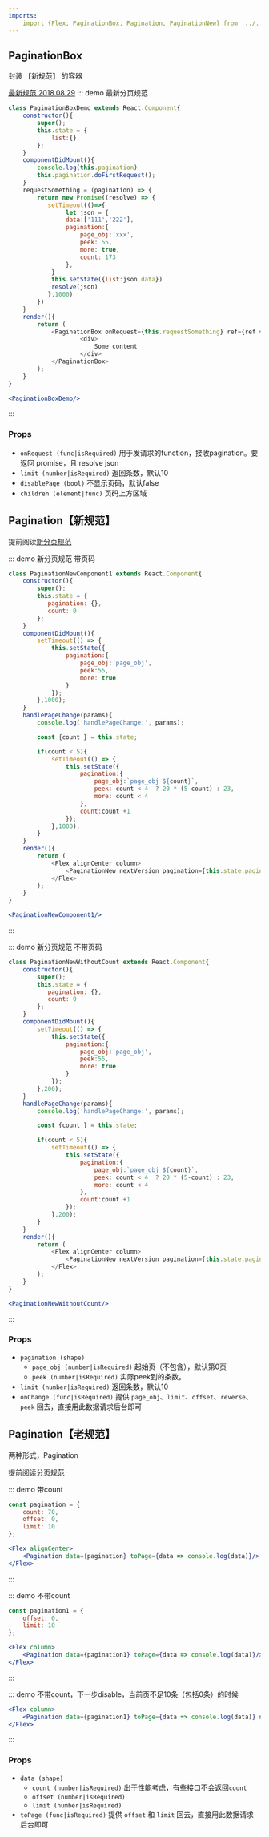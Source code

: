 ```yaml
---
imports:
    import {Flex, PaginationBox, Pagination, PaginationNew} from '../../src/index';
---
```


## PaginationBox

封装 【新规范】 的容器

[最新规范 2018.08.29](https://doc.guanmai.cn/%E6%A8%A1%E5%9D%97%E6%96%87%E6%A1%A3/%E5%88%86%E9%A1%B5/)
::: demo 最新分页规范
```js
class PaginationBoxDemo extends React.Component{
    constructor(){
        super();
        this.state = {
            list:{}
        };
    }
    componentDidMount(){
        console.log(this.pagination)
        this.pagination.doFirstRequest();
    }
    requestSomething = (pagination) => {
        return new Promise((resolve) => {
           setTimeout(()=>{
                let json = {
                data:['111','222'],
                pagination:{
                    page_obj:'xxx',
                    peek: 55,
                    more: true,
                    count: 173
                },
            }
            this.setState({list:json.data})
            resolve(json)
           },1000)
        })
    }
    render(){
        return (
            <PaginationBox onRequest={this.requestSomething} ref={ref => (this.pagination = ref)} /* disablePage 不显示页码 */>
                    <div>
                        Some content
                    </div>
            </PaginationBox>
        );
    }
}
```
```jsx
<PaginationBoxDemo/>
```
:::

### Props 
- `onRequest (func|isRequired)`  用于发请求的function，接收pagination。要返回 promise，且 resolve json
- `limit (number|isRequired)` 返回条数，默认10
- `disablePage (bool)` 不显示页码，默认false
- `children (element|func)` 页码上方区域




## Pagination【新规范】

提前阅读[新分页规范](https://doc.guanmai.cn/%E5%88%86%E4%BA%AB%E5%9F%B9%E8%AE%AD/%E7%9F%A5%E8%AF%86%E5%88%86%E4%BA%AB/%E5%88%86%E9%A1%B5%E8%A7%84%E8%8C%83/)

::: demo 新分页规范 带页码
```js
class PaginationNewComponent1 extends React.Component{
    constructor(){
        super();
        this.state = {
           pagination: {},
           count: 0
        };
    }
    componentDidMount(){
        setTimeout(() => {
            this.setState({
                pagination:{
                    page_obj:'page_obj',
                    peek:55,
                    more: true
                }
            });
        },1000);
    }
    handlePageChange(params){
        console.log('handlePageChange:', params);

        const {count } = this.state;

        if(count < 5){
            setTimeout(() => {
                this.setState({
                    pagination:{
                        page_obj:`page_obj ${count}`,
                        peek: count < 4  ? 20 * (5-count) : 23,
                        more: count < 4
                    },
                    count:count +1
                });
            },1000);
        }
    }
    render(){
        return (
            <Flex alignCenter column>
                <PaginationNew nextVersion pagination={this.state.pagination} onChange={this.handlePageChange.bind(this)}/>
            </Flex>
        );
    }
}
```
```jsx
<PaginationNewComponent1/>
```
:::

::: demo 新分页规范 不带页码
```js
class PaginationNewWithoutCount extends React.Component{
    constructor(){
        super();
        this.state = {
           pagination: {},
           count: 0
        };
    }
    componentDidMount(){
        setTimeout(() => {
            this.setState({
                pagination:{
                    page_obj:'page_obj',
                    peek:55,
                    more: true
                }
            });
        },200);
    }
    handlePageChange(params){
        console.log('handlePageChange:', params);

        const {count } = this.state;

        if(count < 5){
            setTimeout(() => {
                this.setState({
                    pagination:{
                        page_obj:`page_obj ${count}`,
                        peek: count < 4  ? 20 * (5-count) : 23,
                        more: count < 4
                    },
                    count:count +1
                });
            },200);
        }
    }
    render(){
        return (
            <Flex alignCenter column>
                <PaginationNew nextVersion pagination={this.state.pagination} onChange={this.handlePageChange.bind(this)} showCount={false}/>
            </Flex>
        );
    }
}
```
```jsx
<PaginationNewWithoutCount/>
```
:::

### Props 

- `pagination (shape)` 
    * `page_obj (number|isRequired)` 起始页（不包含），默认第0页
    * `peek (number|isRequired)` 实际peek到的条数。
- `limit (number|isRequired)` 返回条数，默认10
- `onChange (func|isRequired)` 提供 `page_obj`、`limit`、`offset`、`reverse`、`peek` 回去，直接用此数据请求后台即可


## Pagination【老规范】

两种形式，Pagination

提前阅读[分页规范](https://github.com/gmfe/react-gm/wiki/%E5%88%86%E9%A1%B5%E6%A0%BC%E5%BC%8F%E8%A7%84%E8%8C%83)

::: demo 带count
```js
const pagination = {
    count: 70,
    offset: 0,
    limit: 10
};
```
```jsx
<Flex alignCenter>
    <Pagination data={pagination} toPage={data => console.log(data)}/>
</Flex>
```
:::

::: demo 不带count
```js
const pagination1 = {
    offset: 0,
    limit: 10
};
```
```jsx
<Flex column>
    <Pagination data={pagination1} toPage={data => console.log(data)}/>
</Flex>
```
:::

::: demo 不带count，下一步disable，当前页不足10条（包括0条）的时候
```jsx
<Flex column>
    <Pagination data={pagination1} toPage={data => console.log(data)} nextDisabled={true}/>
</Flex>
```
:::

### Props 

- `data (shape)` 
    * `count (number|isRequired)` 出于性能考虑，有些接口不会返回`count`
    * `offset (number|isRequired)`
    * `limit (number|isRequired)`
- `toPage (func|isRequired)` 提供 `offset` 和 `limit` 回去，直接用此数据请求后台即可
